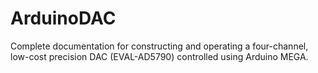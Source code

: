 # ArduinoDAC
Complete documentation for constructing and operating a four-channel, low-cost precision DAC (EVAL-AD5790) controlled using Arduino MEGA.
